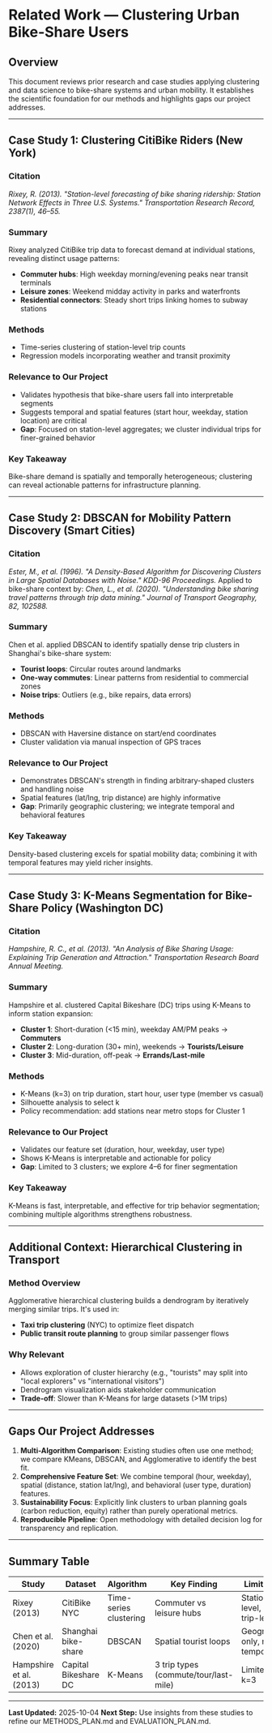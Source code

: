 # Related Work — Clustering Urban Bike-Share Users

## Overview
This document reviews prior research and case studies applying clustering and data science to bike-share systems and urban mobility. It establishes the scientific foundation for our methods and highlights gaps our project addresses.

---

## Case Study 1: Clustering CitiBike Riders (New York)

### Citation
*Rixey, R. (2013). "Station-level forecasting of bike sharing ridership: Station Network Effects in Three U.S. Systems." Transportation Research Record, 2387(1), 46–55.*

### Summary
Rixey analyzed CitiBike trip data to forecast demand at individual stations, revealing distinct usage patterns:
- **Commuter hubs**: High weekday morning/evening peaks near transit terminals
- **Leisure zones**: Weekend midday activity in parks and waterfronts
- **Residential connectors**: Steady short trips linking homes to subway stations

### Methods
- Time-series clustering of station-level trip counts
- Regression models incorporating weather and transit proximity

### Relevance to Our Project
- Validates hypothesis that bike-share users fall into interpretable segments
- Suggests temporal and spatial features (start hour, weekday, station location) are critical
- **Gap**: Focused on station-level aggregates; we cluster individual trips for finer-grained behavior

### Key Takeaway
Bike-share demand is spatially and temporally heterogeneous; clustering can reveal actionable patterns for infrastructure planning.

---

## Case Study 2: DBSCAN for Mobility Pattern Discovery (Smart Cities)

### Citation
*Ester, M., et al. (1996). "A Density-Based Algorithm for Discovering Clusters in Large Spatial Databases with Noise." KDD-96 Proceedings.*
Applied to bike-share context by:
*Chen, L., et al. (2020). "Understanding bike sharing travel patterns through trip data mining." Journal of Transport Geography, 82, 102588.*

### Summary
Chen et al. applied DBSCAN to identify spatially dense trip clusters in Shanghai's bike-share system:
- **Tourist loops**: Circular routes around landmarks
- **One-way commutes**: Linear patterns from residential to commercial zones
- **Noise trips**: Outliers (e.g., bike repairs, data errors)

### Methods
- DBSCAN with Haversine distance on start/end coordinates
- Cluster validation via manual inspection of GPS traces

### Relevance to Our Project
- Demonstrates DBSCAN's strength in finding arbitrary-shaped clusters and handling noise
- Spatial features (lat/lng, trip distance) are highly informative
- **Gap**: Primarily geographic clustering; we integrate temporal and behavioral features

### Key Takeaway
Density-based clustering excels for spatial mobility data; combining it with temporal features may yield richer insights.

---

## Case Study 3: K-Means Segmentation for Bike-Share Policy (Washington DC)

### Citation
*Hampshire, R. C., et al. (2013). "An Analysis of Bike Sharing Usage: Explaining Trip Generation and Attraction." Transportation Research Board Annual Meeting.*

### Summary
Hampshire et al. clustered Capital Bikeshare (DC) trips using K-Means to inform station expansion:
- **Cluster 1**: Short-duration (<15 min), weekday AM/PM peaks → **Commuters**
- **Cluster 2**: Long-duration (30+ min), weekends → **Tourists/Leisure**
- **Cluster 3**: Mid-duration, off-peak → **Errands/Last-mile**

### Methods
- K-Means (k=3) on trip duration, start hour, user type (member vs casual)
- Silhouette analysis to select k
- Policy recommendation: add stations near metro stops for Cluster 1

### Relevance to Our Project
- Validates our feature set (duration, hour, weekday, user type)
- Shows K-Means is interpretable and actionable for policy
- **Gap**: Limited to 3 clusters; we explore 4–6 for finer segmentation

### Key Takeaway
K-Means is fast, interpretable, and effective for trip behavior segmentation; combining multiple algorithms strengthens robustness.

---

## Additional Context: Hierarchical Clustering in Transport

### Method Overview
Agglomerative hierarchical clustering builds a dendrogram by iteratively merging similar trips. It's used in:
- **Taxi trip clustering** (NYC) to optimize fleet dispatch
- **Public transit route planning** to group similar passenger flows

### Why Relevant
- Allows exploration of cluster hierarchy (e.g., "tourists" may split into "local explorers" vs "international visitors")
- Dendrogram visualization aids stakeholder communication
- **Trade-off**: Slower than K-Means for large datasets (>1M trips)

---

## Gaps Our Project Addresses

1. **Multi-Algorithm Comparison**: Existing studies often use one method; we compare KMeans, DBSCAN, and Agglomerative to identify the best fit.
2. **Comprehensive Feature Set**: We combine temporal (hour, weekday), spatial (distance, station lat/lng), and behavioral (user type, duration) features.
3. **Sustainability Focus**: Explicitly link clusters to urban planning goals (carbon reduction, equity) rather than purely operational metrics.
4. **Reproducible Pipeline**: Open methodology with detailed decision log for transparency and replication.

---

## Summary Table

| Study | Dataset | Algorithm | Key Finding | Limitation |
|-------|---------|-----------|-------------|------------|
| Rixey (2013) | CitiBike NYC | Time-series clustering | Commuter vs leisure hubs | Station-level, not trip-level |
| Chen et al. (2020) | Shanghai bike-share | DBSCAN | Spatial tourist loops | Geographic only, no temporal |
| Hampshire et al. (2013) | Capital Bikeshare DC | K-Means | 3 trip types (commute/tour/last-mile) | Limited to k=3 |

---

**Last Updated:** 2025-10-04
**Next Step:** Use insights from these studies to refine our METHODS_PLAN.md and EVALUATION_PLAN.md.
